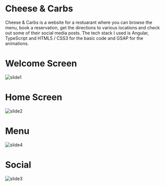 # Cheese & Carbs

Cheese & Carbs is a website for a restuarant where you can browse the menu, book a reservation, get the directions to various locations and check out some of their social media posts. The tech stack I used is Angular, TypeScript and HTML5 / CSS3 for the basic code and GSAP for the animations.

# Welcome Screen

![slide1](https://user-images.githubusercontent.com/93438794/213859666-8101d680-e10e-470e-bad9-147975fa2c29.jpeg)

# Home Screen

![slide2](https://user-images.githubusercontent.com/93438794/213859679-a8f44b8f-c540-49d5-8f60-0bc4db8d8435.jpeg)

# Menu

![slide4](https://user-images.githubusercontent.com/93438794/213859700-3c895a0f-b7aa-497b-982c-cc35c516d454.jpeg)

# Social

![slide3](https://user-images.githubusercontent.com/93438794/213859704-ca892304-f2c6-4b42-a3f2-664e742a075a.jpeg)
